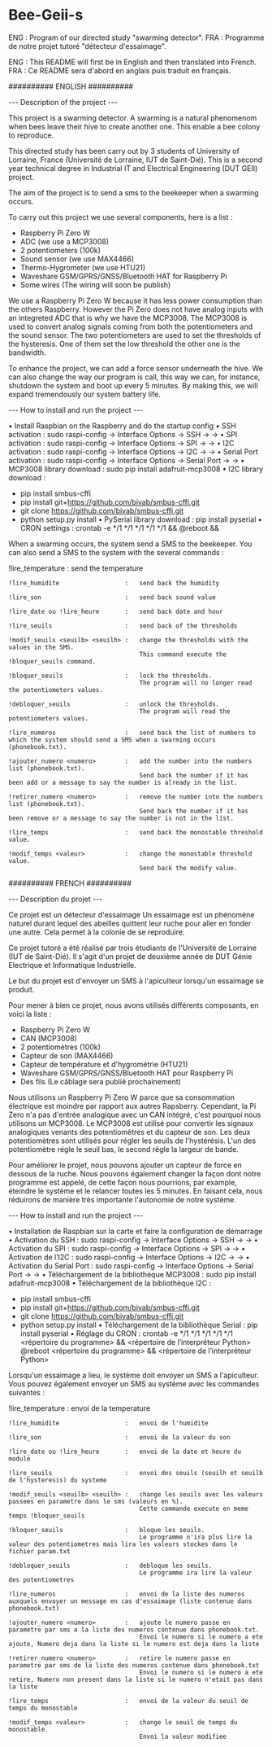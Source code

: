 # Bee-Geii-s
ENG : Program of our directed study "swarming detector".
FRA : Programme de notre projet tutoré "détecteur d'essaimage".

ENG : This README will first be in English and then translated into French.
FRA : Ce README sera d'abord en anglais puis traduit en français.

########## ENGLISH ##########

--- Description of the project ---

This project is a swarming detector.
A swarming is a natural phenomenom when bees leave their hive to create another one. 
This enable a bee colony to reproduce.

This directed study has been carry out by 3 students of University of Lorraine, France (Université de Lorraine, IUT de Saint-Dié).
This is a second year technical degree in Industrial IT and Electrical Engineering (DUT GEII) project.

The aim of the project is to send a sms to the beekeeper when a swarming occurs.

To carry out this project we use several components, here is a list :
  - Raspberry Pi Zero W
  - ADC (we use a MCP3008)
  - 2 potentiometers (100k)
  - Sound sensor (we use MAX4466)
  - Thermo-Hygrometer (we use HTU21)
  - Waveshare GSM/GPRS/GNSS/Bluetooth HAT for Raspberry Pi
  - Some wires
(The wiring will soon be publish)

We use a Raspberry Pi Zero W because it has less power consumption than the others Raspberry.
However the Pi Zero does not have analog inputs with an integreted ADC that is why we have the MCP3008.
The MCP3008 is used to convert analog signals coming from both the potentiometers and the sound sensor.
The two potentiometers are used to set the thresholds of the hysteresis. One of them set the low threshold the other one is the bandwidth. 

To enhance the project, we can add a force sensor underneath the hive. We can also change the way our program is call, this way we can, for instance, shutdown the system and boot up every 5 minutes. By making this, we will expand tremendously our system battery life.

--- How to install and run the project ---

•	Install Raspbian on the Raspberry and do the startup config
•	SSH activation : sudo raspi-config -> Interface Options -> SSH -> <Yes> -> <Ok>
•	SPI activation : sudo raspi-config -> Interface Options -> SPI -> <Yes> -> <Ok>
•	I2C activation : sudo raspi-config -> Interface Options -> I2C -> <Yes> -> <Ok>
•	Serial Port activation : sudo raspi-config -> Interface Options -> Serial Port -> <Yes> -> <Ok>
•	MCP3008 library download : sudo pip install adafruit-mcp3008
•	I2C library download : 
-	pip install smbus-cffi
-	pip install git+https://github.com/bivab/smbus-cffi.git
-	git clone https://github.com/bivab/smbus-cffi.git
-	python setup.py install
•	PySerial library download : pip install pyserial
•	CRON settings : crontab -e
  */1 */1 */1 */1 */1 <program directory> && <Python interpreter directory> <program>
@reboot <program directory> && <Python interpreter directory> <startup program>
  
When a swarming occurs, the system send a SMS to the beekeeper.
You can also send a SMS to the system with the several commands :
  
  !lire_temperature               :   send the temperature
    
    !lire_humidite                  :   send back the humidity
    
    !lire_son                       :   send back sound value
    
    !lire_date ou !lire_heure       :   send back date and hour
    
    !lire_seuils                    :   send back of the thresholds
    
    !modif_seuils <seuilb> <seuilh> :   change the thresholds with the values in the SMS.
                                        This command execute the !bloquer_seuils command.
                                        
    !bloquer_seuils                 :   lock the thresholds.
                                        The program will no longer read the potentiometers values.
                                        
    !debloquer_seuils               :   unlock the thresholds.
                                        The program will read the potentiometers values.
                                        
    !lire_numeros                   :   send back the list of numbers to which the system should send a SMS when a swarming occurs (phonebook.txt).
    
    !ajouter_numero <numero>        :   add the number into the numbers list (phonebook.txt).
                                        Send back the number if it has been add or a message to say the number is already in the list.
                                
    !retirer_numero <numero>        :   remove the number into the numbers list (phonebook.txt).
                                        Send back the number if it has been remove or a message to say the number is not in the list.

    !lire_temps                     :   send back the monostable threshold value.

    !modif_temps <valeur>           :   change the monostable threshold value.
                                        Send back the modify value.
  

  
########## FRENCH ##########

--- Description du projet ---

Ce projet est un détecteur d'essaimage
Un essaimage est un phénomène naturel durant lequel des abeilles quittent leur ruche pour aller en fonder une autre. 
Cela permet à la colonie de se reproduire.

Ce projet tutoré a été réalisé par trois étudiants de l'Université de Lorraine (IUT de Saint-Dié).
Il s'agit d'un projet de deuxième année de DUT Génie Electrique et Informatique Industrielle.

Le but du projet est d'envoyer un SMS à l'apiculteur lorsqu'un essaimage se produit.

Pour mener à bien ce projet, nous avons utilisés différents composants, en voici la liste :
  - Raspberry Pi Zero W
  - CAN (MCP3008)
  - 2 potentiomètres (100k)
  - Capteur de son (MAX4466)
  - Capteur de température et d'hygrométrie (HTU21)
  - Waveshare GSM/GPRS/GNSS/Bluetooth HAT pour Raspberry Pi
  - Des fils
(Le câblage sera publié prochainement)

Nous utilisons un Raspberry Pi Zero W parce que sa consommation électrique est moindre par rapport aux autres Rapsberry.
Cependant, la Pi Zero n'a pas d'entrée analogique avec un CAN intégré, c'est pourquoi nous utilisons un MCP3008.
Le MCP3008 est utilisé pour convertir les signaux analogiques venants des potentiomètres et du capteur de son.
Les deux potentiomètres sont utilisés pour régler les seuils de l'hystérésis. L'un des potentiomètre régle le seuil bas, le second régle la largeur de bande.

Pour améliorer le projet, nous pouvons ajouter un capteur de force en dessous de la ruche. Nous pouvons également changer la façon dont notre programme est appelé, de cette façon nous pourrions, par example, éteindre le système et le relancer toutes les 5 minutes. En faisant cela, nous réduirons de manière très importante l'autonomie de notre système.

--- How to install and run the project ---

•	Installation de Raspbian sur la carte et faire la configuration de démarrage
•	Activation du SSH : sudo raspi-config -> Interface Options -> SSH -> <Oui> -> <Ok>
•	Activation du SPI : sudo raspi-config -> Interface Options -> SPI -> <Oui> -> <Ok>
•	Activation de l’I2C : sudo raspi-config -> Interface Options -> I2C -> <Oui> -> <Ok>
•	Activation du Serial Port : sudo raspi-config -> Interface Options -> Serial Port -> <Oui> -> <Ok>
•	Téléchargement de la bibliothèque MCP3008 : sudo pip install adafruit-mcp3008
•	Téléchargement de la bibliothèque I2C : 
-	pip install smbus-cffi
-	pip install git+https://github.com/bivab/smbus-cffi.git
-	git clone https://github.com/bivab/smbus-cffi.git
-	python setup.py install
•	Téléchargement de la bibliothèque Serial : pip install pyserial
•	Réglage du CRON : crontab -e
  */1 */1 */1 */1 */1 <répertoire du programme> && <répertoire de l’interpréteur Python> <programme>
@reboot <répertoire du programme> && <répertoire de l’interpréteur Python> <programme>

Lorsqu'un essaimage a lieu, le système doit envoyer un SMS a l'apiculteur.
  Vous pouvez également envoyer un SMS au système avec les commandes suivantes :
  
  !lire_temperature               :   envoi de la temperature
    
    !lire_humidite                  :   envoi de l'humidite
    
    !lire_son                       :   envoi de la valeur du son
    
    !lire_date ou !lire_heure       :   envoi de la date et heure du module
    
    !lire_seuils                    :   envoi des seuils (seuilh et seuilb de l'hysteresis) du systeme
    
    !modif_seuils <seuilb> <seuilh> :   change les seuils avec les valeurs passees en parametre dans le sms (valeurs en %).
                                        Cette commande execute en meme temps !bloquer_seuils
                                        
    !bloquer_seuils                 :   bloque les seuils.
                                        Le programme n'ira plus lire la valeur des potentiometres mais lira les valeurs stockes dans le fichier param.txt
                                        
    !debloquer_seuils               :   debloque les seuils.
                                        Le programme ira lire la valeur des potentiometres
                                        
    !lire_numeros                   :   envoi de la liste des numeros auxquels envoyer un message en cas d'essaimage (liste contenue dans phonebook.txt)
    
    !ajouter_numero <numero>        :   ajoute le numero passe en parametre par sms a la liste des numeros contenue dans phonebook.txt.
                                        Envoi le numero si le numero a ete ajoute, Numero deja dans la liste si le numero est deja dans la liste
                                
    !retirer_numero <numero>        :   retire le numero passe en parametre par sms de la liste des numeros contenue dans phonebook.txt
                                        Envoi le numero si le numero a ete retire, Numero non present dans la liste si le numero n'etait pas dans la liste

    !lire_temps                     :   envoi de la valeur du seuil de temps du monostable

    !modif_temps <valeur>           :   change le seuil de temps du monostable.
                                        Envoi la valeur modifiee
  
